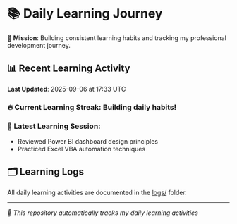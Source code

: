 # 📚 Daily Learning Journey

🎯 **Mission**: Building consistent learning habits and tracking my professional development journey.

## 📊 Recent Learning Activity

**Last Updated**: 2025-09-06 at 17:33 UTC

### 🔥 Current Learning Streak: Building daily habits!

### 📝 Latest Learning Session:
- Reviewed Power BI dashboard design principles
- Practiced Excel VBA automation techniques

## 🗂️ Learning Logs

All daily learning activities are documented in the [logs/](./logs/) folder.

---
*🤖 This repository automatically tracks my daily learning activities*
